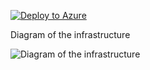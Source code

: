 [![Deploy to Azure](https://aka.ms/deploytoazurebutton)](https://portal.azure.com/#create/Microsoft.Template/uri/https%3A%2F%2Fraw.githubusercontent.com%2Fjimgodden%2FAzure_Networking_Labs%2Fmain%2FDeployment_Scenario%2FNSGFlowLogs%2Fsrc%2Fmain.json)


Diagram of the infrastructure

![Diagram of the infrastructure](diagram.drawio.png)
